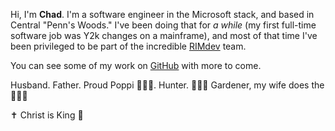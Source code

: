 <p>Hi, I'm <strong>Chad</strong>. I'm a software engineer in the Microsoft stack, and based in Central "Penn's Woods." I've been doing that for <i>a while</i> (my first full-time software job was Y2k changes on a mainframe), and most of that time I've been privileged to be part of the incredible <a href="https://rimdev.io" target="_blank" rel="noopener">RIMdev</a> team.</p>
    <p>You can see some of my work on <a href="https://www.github.com/lightyeare" target="_blank">GitHub</a> with more to come.</p>
    <p>Husband. Father. Proud Poppi 👨‍👧‍👧. Hunter. 🍅🥕🍓 Gardener, my wife does the 🌷🌹🌼</p>
    <p>✝ Christ is King 👑</p>
